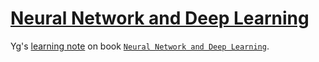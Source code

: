 [Neural Network and Deep Learning](http://neuralnetworksanddeeplearning.com/)
=============================================================================

Yg's [learning note](http://totita.net/dpln/) on book [`Neural Network and Deep Learning`](http://neuralnetworksanddeeplearning.com/).
